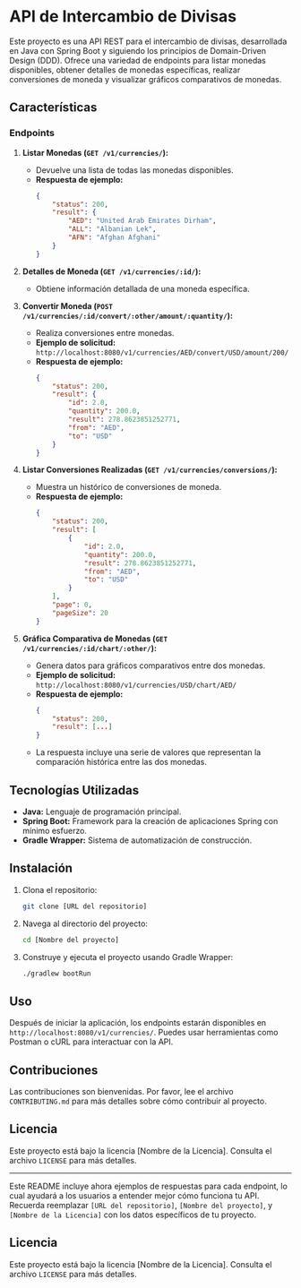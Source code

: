 # API de Intercambio de Divisas

Este proyecto es una API REST para el intercambio de divisas, desarrollada en Java con Spring Boot y siguiendo los principios de Domain-Driven Design (DDD). Ofrece una variedad de endpoints para listar monedas disponibles, obtener detalles de monedas específicas, realizar conversiones de moneda y visualizar gráficos comparativos de monedas.

## Características

### Endpoints

1. **Listar Monedas (`GET /v1/currencies/`):**
   - Devuelve una lista de todas las monedas disponibles.
   - **Respuesta de ejemplo:**
     ```json
     {
         "status": 200,
         "result": {
             "AED": "United Arab Emirates Dirham",
             "ALL": "Albanian Lek",
             "AFN": "Afghan Afghani"
         }
     }
     ```

2. **Detalles de Moneda (`GET /v1/currencies/:id/`):**
   - Obtiene información detallada de una moneda específica.

3. **Convertir Moneda (`POST /v1/currencies/:id/convert/:other/amount/:quantity/`):**
   - Realiza conversiones entre monedas.
   - **Ejemplo de solicitud:**
     `http://localhost:8080/v1/currencies/AED/convert/USD/amount/200/`
   - **Respuesta de ejemplo:**
     ```json
     {
         "status": 200,
         "result": {
             "id": 2.0,
             "quantity": 200.0,
             "result": 278.8623851252771,
             "from": "AED",
             "to": "USD"
         }
     }
     ```

4. **Listar Conversiones Realizadas (`GET /v1/currencies/conversions/`):**
   - Muestra un histórico de conversiones de moneda.
   - **Respuesta de ejemplo:**
     ```json
     {
         "status": 200,
         "result": [
             {
                 "id": 2.0,
                 "quantity": 200.0,
                 "result": 278.8623851252771,
                 "from": "AED",
                 "to": "USD"
             }
         ],
         "page": 0,
         "pageSize": 20
     }
     ```

5. **Gráfica Comparativa de Monedas (`GET /v1/currencies/:id/chart/:other/`):**
   - Genera datos para gráficos comparativos entre dos monedas.
   - **Ejemplo de solicitud:**
     `http://localhost:8080/v1/currencies/USD/chart/AED/`
   - **Respuesta de ejemplo:**
     ```json
     {
         "status": 200,
         "result": [...]
     }
     ```
   - La respuesta incluye una serie de valores que representan la comparación histórica entre las dos monedas.

## Tecnologías Utilizadas

- **Java:** Lenguaje de programación principal.
- **Spring Boot:** Framework para la creación de aplicaciones Spring con mínimo esfuerzo.
- **Gradle Wrapper:** Sistema de automatización de construcción.

## Instalación

1. Clona el repositorio:
   ```bash
   git clone [URL del repositorio]
   ```
2. Navega al directorio del proyecto:
   ```bash
   cd [Nombre del proyecto]
   ```
3. Construye y ejecuta el proyecto usando Gradle Wrapper:
   ```bash
   ./gradlew bootRun
   ```

## Uso

Después de iniciar la aplicación, los endpoints estarán disponibles en `http://localhost:8080/v1/currencies/`. Puedes usar herramientas como Postman o cURL para interactuar con la API.

## Contribuciones

Las contribuciones son bienvenidas. Por favor, lee el archivo `CONTRIBUTING.md` para más detalles sobre cómo contribuir al proyecto.

## Licencia

Este proyecto está bajo la licencia [Nombre de la Licencia]. Consulta el archivo `LICENSE` para más detalles.

---

Este README incluye ahora ejemplos de respuestas para cada endpoint, lo cual ayudará a los usuarios a entender mejor cómo funciona tu API. Recuerda reemplazar `[URL del repositorio]`, `[Nombre del proyecto]`, y `[Nombre de la Licencia]` con los datos específicos de tu proyecto.

## Licencia

Este proyecto está bajo la licencia [Nombre de la Licencia]. Consulta el archivo `LICENSE` para más detalles.
